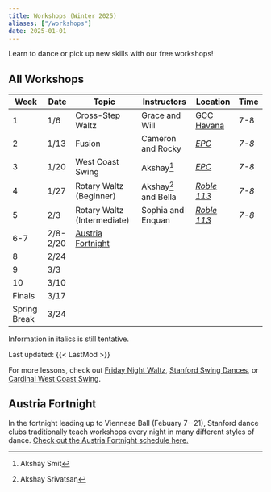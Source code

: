 ```yaml
---
title: Workshops (Winter 2025)
aliases: ["/workshops"]
date: 2025-01-01
---
```


Learn to dance or pick up new skills with our free workshops!

<!--more-->

## All Workshops

| Week         | Date     | Topic                           | Instructors          | Location             | Time  |
|--------------|----------|---------------------------------|----------------------|----------------------|-------|
| 1            | 1/6      | Cross-Step Waltz                | Grace and Will       | [GCC Havana][gcc]    | 7-8   |
| 2            | 1/13     | Fusion                          | Cameron and Rocky    | _[EPC][epc]_         | _7-8_ |
| 3            | 1/20     | West Coast Swing                | Akshay[^1]           | _[EPC][epc]_         | _7-8_ |
| 4            | 1/27     | Rotary Waltz (Beginner)         | Akshay[^2] and Bella | _[Roble 113][roble]_ | _7-8_ |
| 5            | 2/3      | Rotary Waltz (Intermediate)     | Sophia and Enquan    | _[Roble 113][roble]_ | _7-8_ |
| 6-7          | 2/8-2/20 | [Austria Fortnight](/fortnight) |                      |                      |       |
| 8            | 2/24     |                                 |                      |                      |       |
| 9            | 3/3      |                                 |                      |                      |       |
| 10           | 3/10     |                                 |                      |                      |       |
| Finals       | 3/17     |                                 |                      |                      |       |
| Spring Break | 3/24     |                                 |                      |                      |       |

[^1]: Akshay Smit
[^2]: Akshay Srivatsan

Information in italics is still tentative.

Last updated: {{< LastMod >}}

For more lessons, check out [Friday Night Waltz][fnw], [Stanford Swing
Dances][ssd], or [Cardinal West Coast Swing][wcs].

## Austria Fortnight

In the fortnight leading up to Viennese Ball (Febuary 7--21), Stanford dance
clubs traditionally teach workshops every night in many different styles of
dance. [Check out the Austria Fortnight schedule here.](/posts/25win-fortnight)

[epc]: /info/locations/#elliott-program-center
[roble]: /info/locations/#roble-gym
[gcc]: /info/locations/#graduate-community-center
[rains]: /info/locations/#rains-houses
[ssd]: https://swing.stanford.edu
[wcs]: https://www.facebook.com/cardinalswing/
[fnw]: http://fridaynightwaltz.com/

